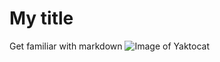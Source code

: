 # My title
Get familiar with markdown
![Image of Yaktocat](https://octodex.github.com/images/yaktocat.png)
